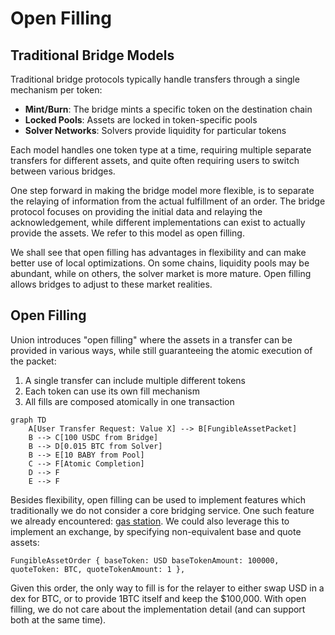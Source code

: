 # Open Filling

## Traditional Bridge Models

Traditional bridge protocols typically handle transfers through a single mechanism per token:

- **Mint/Burn**: The bridge mints a specific token on the destination chain
- **Locked Pools**: Assets are locked in token-specific pools
- **Solver Networks**: Solvers provide liquidity for particular tokens

Each model handles one token type at a time, requiring multiple separate transfers for different assets, and quite often requiring users to switch between various bridges.

One step forward in making the bridge model more flexible, is to separate the relaying of information from the actual fulfillment of an order. The bridge protocol focuses on providing the initial data and relaying the acknowledgement, while different implementations can exist to actually provide the assets. We refer to this model as open filling.

We shall see that open filling has advantages in flexibility and can make better use of local optimizations. On some chains, liquidity pools may be abundant, while on others, the solver market is more mature. Open filling allows bridges to adjust to these market realities.

## Open Filling

Union introduces "open filling" where the assets in a transfer can be provided in various ways, while still guaranteeing the atomic execution of the packet:

1. A single transfer can include multiple different tokens
1. Each token can use its own fill mechanism
1. All fills are composed atomically in one transaction

```mermaid
graph TD
    A[User Transfer Request: Value X] --> B[FungibleAssetPacket]
    B --> C[100 USDC from Bridge]
    B --> D[0.015 BTC from Solver]
    B --> E[10 BABY from Pool]
    C --> F[Atomic Completion]
    D --> F
    E --> F
```

Besides flexibility, open filling can be used to implement features which traditionally we do not consider a core bridging service. One such feature we already encountered: [gas station](union/packets). We could also leverage this to implement an exchange, by specifying non-equivalent base and quote assets:

```solidity
FungibleAssetOrder { baseToken: USD baseTokenAmount: 100000, quoteToken: BTC, quoteTokenAmount: 1 },
```

Given this order, the only way to fill is for the relayer to either swap USD in a dex for BTC, or to provide 1BTC itself and keep the $100,000. With open filling, we do not care about the implementation detail (and can support both at the same time).

